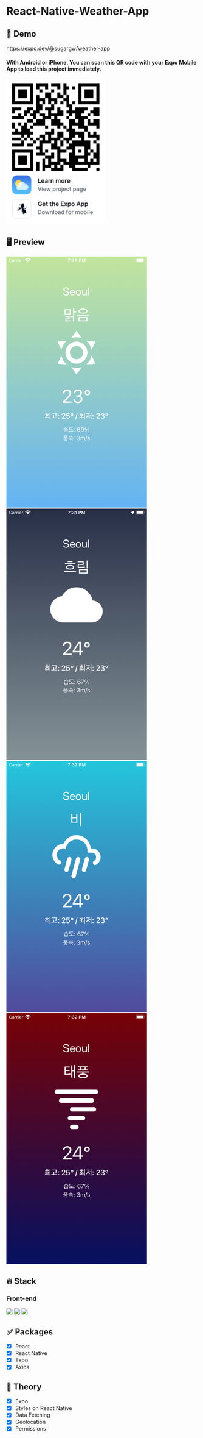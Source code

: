 # React-Native-Weather-App

## 🔗 Demo

https://expo.dev/@sugargw/weather-app

#### With Android or iPhone, You can scan this QR code with your Expo Mobile App to load this project immediately.

<img src="previews/qrcode.png" width="260">

## 🖥 Preview

<img src="previews/preview1.png" width="370"> <img src="previews/preview2.png" width="370"> <img src="previews/preview3.png" width="370"> <img src="previews/preview4.png" width="370">

## 🔥 Stack

### Front-end

<img height="30" src="https://img.shields.io/badge/React-black?style=for-the-badge&logo=React&logoColor=#61DAFB"/> <img height="30" src="https://img.shields.io/badge/Javascript-black?style=for-the-badge&logo=Javascript&logoColor=F7DF1E"/>
<img height="30" src="https://img.shields.io/badge/expo-000020?style=for-the-badge&logo=expo&logoColor=white" />

## ✅ Packages

- [x] React
- [x] React Native
- [x] Expo
- [x] Axios

## 📖 Theory

- [x] Expo
- [x] Styles on React Native
- [x] Data Fetching
- [x] Geolocation
- [x] Permissions
